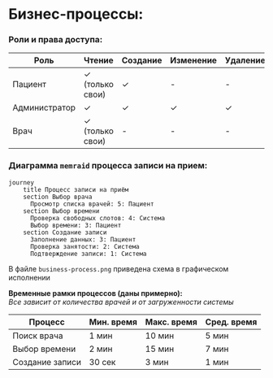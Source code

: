 # Бизнес-процессы:

### Роли и права доступа:

| Роль          | Чтение               | Создание | Изменение | Удаление |
|---------------|----------------------|----------|-----------|----------|
| Пациент       | ✓ (только свои)      | ✓        | -         | -        |
| Администратор | ✓                    | ✓        | ✓         | ✓        |
| Врач          | ✓ (только свои)      | -        | -         | -        |

### Диаграмма `memraid` процесса записи на прием:

```mermaid
journey
    title Процесс записи на приём
    section Выбор врача
      Просмотр списка врачей: 5: Пациент
    section Выбор времени
      Проверка свободных слотов: 4: Система
      Выбор времени: 3: Пациент
    section Создание записи  
      Заполнение данных: 3: Пациент
      Проверка занятости: 2: Система
      Подтверждение записи: 1: Система
```

В файле `business-process.png` приведена схема в графическом исполнении

**Временные рамки процессов (даны примерно):**\
_Все зависит от количества врачей и от загруженности системы_

| Процесс        | Мин. время | Макс. время | Сред. время |
|----------------|------------|-------------|-------------|
| Поиск врача    | 1 мин      | 10 мин      | 5 мин       |
| Выбор времени  | 2 мин      | 15 мин      | 7 мин       |
| Создание записи| 30 сек     | 3 мин       | 1 мин       |